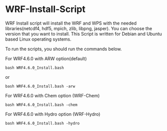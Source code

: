 # WRF-Install-Script


WRF Install script will install the WRF and WPS with the needed libraries(netcdf4, hdf5, mpich, zlib, libpng, jasper). You can choose the version that you want to install. This Script is written for Debian and Ubuntu based Linux operating systems.

To run the scripts, you should run the commands below.

For WRF4.6.0 with ARW option(default)

```
bash WRF4.6.0_Install.bash
```
or
```
bash WRF4.6.0_Install.bash -arw
```

For WRF4.6.0 with Chem option (WRF-Chem)
```
bash WRF4.6.0_Install.bash -chem
```

For WRF4.6.0 with Hydro option (WRF-Hydro)
```
bash WRF4.6.0_Install.bash -hydro
```
